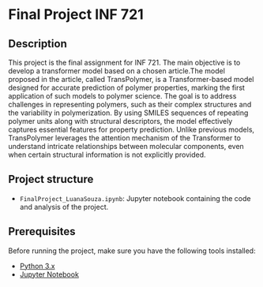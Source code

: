# Final Project INF 721

## Description

This project is the final assignment for INF 721. The main objective is to develop a transformer model based on a chosen article.The model proposed in the article, called TransPolymer, is a Transformer-based model designed for accurate prediction of polymer properties, marking the first application of such models to polymer science. The goal is to address challenges in representing polymers, such as their complex structures and the variability in polymerization. By using SMILES sequences of repeating polymer units along with structural descriptors, the model effectively captures essential features for property prediction. Unlike previous models, TransPolymer
leverages the attention mechanism of the Transformer to understand intricate relationships between molecular components, even when certain structural information is not explicitly provided.

## Project structure

- `FinalProject_LuanaSouza.ipynb`: Jupyter notebook containing the code and analysis of the project.

## Prerequisites

Before running the project, make sure you have the following tools installed:

- [Python 3.x](https://www.python.org/downloads/)
- [Jupyter Notebook](https://jupyter.org/install)
